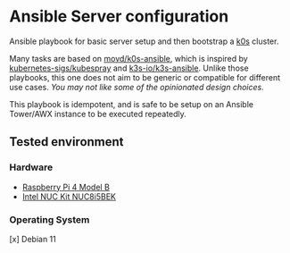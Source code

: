 # Ansible Server configuration

Ansible playbook for basic server setup and then bootstrap a [k0s] cluster.

Many tasks are based on [movd/k0s-ansible], which is inspired by [kubernetes-sigs/kubespray] and [k3s-io/k3s-ansible]. Unlike those playbooks, this one does not aim to be generic or compatible for different use cases. _You may not like some of the opinionated design choices._

This playbook is idempotent, and is safe to be setup on an Ansible Tower/AWX instance to be executed repeatedly.

## Tested environment

### Hardware

- [Raspberry Pi 4 Model B]
- [Intel NUC Kit NUC8i5BEK]

### Operating System

[x] Debian 11

[k0s]: https://github.com/k0sproject/k0s
[movd/k0s-ansible]: https://github.com/movd/k0s-ansible
[kubernetes-sigs/kubespray]: https://github.com/kubernetes-sigs/kubespray
[k3s-io/k3s-ansible]: https://github.com/k3s-io/k3s-ansible
[Raspberry Pi 4 Model B]: https://www.raspberrypi.org/products/raspberry-pi-4-model-b/
[Intel NUC Kit NUC8i5BEK]: https://www.intel.com/content/www/us/en/products/sku/126147/intel-nuc-kit-nuc8i5bek/specifications.html
[v1.21.3+k0s.0]: https://github.com/k0sproject/k0s/releases/tag/v1.21.3%2Bk0s.0
